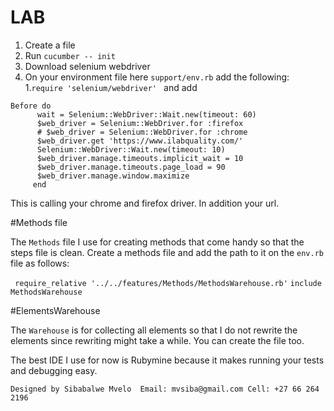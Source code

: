 # LAB

1. Create a file 
2. Run ```cucumber -- init```
3. Download selenium webdriver 
4. On your environment file here ``support/env.rb`` add the following:
  1.``require 'selenium/webdriver' ``
  and add
  ```` 
  Before do
       	wait = Selenium::WebDriver::Wait.new(timeout: 60)
       	$web_driver = Selenium::WebDriver.for :firefox
       	# $web_driver = Selenium::WebDriver.for :chrome
       	$web_driver.get 'https://www.ilabquality.com/'
       	Selenium::WebDriver::Wait.new(timeout: 10)
       	$web_driver.manage.timeouts.implicit_wait = 10
       	$web_driver.manage.timeouts.page_load = 90
       	$web_driver.manage.window.maximize
       end
````
This is calling your chrome and firefox driver. In addition your url.

#Methods file 

The ``Methods`` file I use for creating methods that come handy so that the steps file is clean. 
Create a methods file and add the path to it on the ``env.rb`` file as follows:

`` 
require_relative '../../features/Methods/MethodsWarehouse.rb'
``
``
include MethodsWarehouse
``

#ElementsWarehouse

The ``Warehouse`` is for collecting all elements so that I do not rewrite the elements since rewriting might take a while. You can create the file too.

The best IDE I use for now is Rubymine because it makes running your tests and debugging easy. 

``
Designed by Sibabalwe Mvelo 
Email: mvsiba@gmail.com
Cell: +27 66 264 2196 
``

